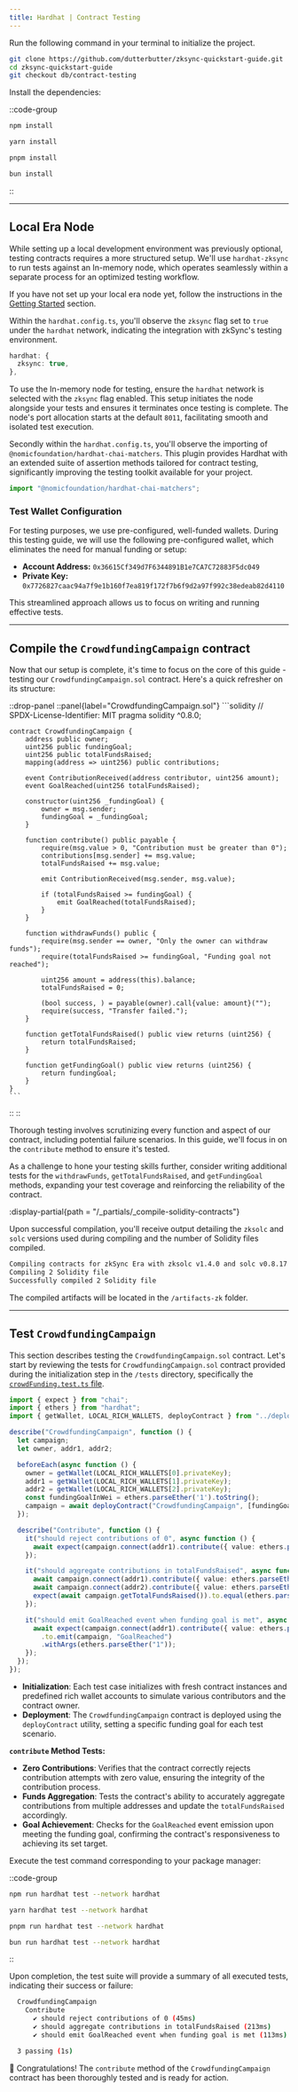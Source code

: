 ```yaml
---
title: Hardhat | Contract Testing
---
```

<!-- TODO: @dutterbutter determine best approach to leverate zksync cli for project
bootstrapping for this guide series. -->
Run the following command in your terminal to initialize the project.

  ```sh
  git clone https://github.com/dutterbutter/zksync-quickstart-guide.git
  cd zksync-quickstart-guide
  git checkout db/contract-testing
  ```

  Install the dependencies:

  ::code-group

  ```bash [npm]
  npm install
  ```

  ```bash [yarn]
  yarn install
  ```

  ```bash [pnpm]
  pnpm install
  ```

  ```bash [bun]
  bun install
  ```

  ::

---

## Local Era Node

While setting up a local development environment was previously optional, testing contracts requires
a more structured setup. We'll use `hardhat-zksync` to run tests against an In-memory node,
which operates seamlessly within a separate process for an optimized testing workflow.

If you have not set up your local era node yet, follow the instructions in the [Getting Started](/quick-start#setup-era-local-node-optional) section.

Within the `hardhat.config.ts`, you'll observe the `zksync` flag set to `true` under the
`hardhat` network, indicating the integration with zkSync's testing environment.

```ts
hardhat: {
  zksync: true,
},
```

To use the In-memory node for testing, ensure the `hardhat` network is selected with
the `zksync` flag enabled. This setup initiates the node alongside your tests and ensures
it terminates once testing is complete. The node's port allocation starts at the default
`8011`, facilitating smooth and isolated test execution.

Secondly within the `hardhat.config.ts`, you'll observe the importing of
`@nomicfoundation/hardhat-chai-matchers`. This plugin provides Hardhat with an extended
suite of assertion methods tailored for contract testing, significantly improving the testing
toolkit available for your project.

```typescript
import "@nomicfoundation/hardhat-chai-matchers";
```

### Test Wallet Configuration

For testing purposes, we use pre-configured, well-funded wallets. During this testing guide, we will use the following pre-configured wallet,
which eliminates the need for manual funding or setup:

- **Account Address:** `0x36615Cf349d7F6344891B1e7CA7C72883F5dc049`
- **Private Key:** `0x7726827caac94a7f9e1b160f7ea819f172f7b6f9d2a97f992c38edeab82d4110`

This streamlined approach allows us to focus on writing and running effective tests.

---

## Compile the `CrowdfundingCampaign` contract

Now that our setup is complete, it's time to focus on the core of this
guide - testing our `CrowdfundingCampaign.sol` contract. Here's a quick
refresher on its structure:

::drop-panel
  ::panel{label="CrowdfundingCampaign.sol"}
    ```solidity
    // SPDX-License-Identifier: MIT
    pragma solidity ^0.8.0;

    contract CrowdfundingCampaign {
        address public owner;
        uint256 public fundingGoal;
        uint256 public totalFundsRaised;
        mapping(address => uint256) public contributions;

        event ContributionReceived(address contributor, uint256 amount);
        event GoalReached(uint256 totalFundsRaised);

        constructor(uint256 _fundingGoal) {
            owner = msg.sender;
            fundingGoal = _fundingGoal;
        }

        function contribute() public payable {
            require(msg.value > 0, "Contribution must be greater than 0");
            contributions[msg.sender] += msg.value;
            totalFundsRaised += msg.value;

            emit ContributionReceived(msg.sender, msg.value);

            if (totalFundsRaised >= fundingGoal) {
                emit GoalReached(totalFundsRaised);
            }
        }

        function withdrawFunds() public {
            require(msg.sender == owner, "Only the owner can withdraw funds");
            require(totalFundsRaised >= fundingGoal, "Funding goal not reached");

            uint256 amount = address(this).balance;
            totalFundsRaised = 0;

            (bool success, ) = payable(owner).call{value: amount}("");
            require(success, "Transfer failed.");
        }

        function getTotalFundsRaised() public view returns (uint256) {
            return totalFundsRaised;
        }

        function getFundingGoal() public view returns (uint256) {
            return fundingGoal;
        }
    }
    ```
  ::
::

Thorough testing involves scrutinizing every function and aspect of our contract,
including potential failure scenarios. In this guide, we'll focus in on the `contribute`
method to ensure it's tested.

As a challenge to hone your testing skills further,
consider writing additional tests for the `withdrawFunds`, `getTotalFundsRaised`,
and `getFundingGoal` methods, expanding your test coverage and reinforcing the
reliability of the contract.

:display-partial{path = "/_partials/_compile-solidity-contracts"}

Upon successful compilation, you'll receive output detailing the
`zksolc` and `solc` versions used during compiling and the number
of Solidity files compiled.

```bash
Compiling contracts for zkSync Era with zksolc v1.4.0 and solc v0.8.17
Compiling 2 Solidity file
Successfully compiled 2 Solidity file
```

The compiled artifacts will be located in the `/artifacts-zk` folder.

---

## Test `CrowdfundingCampaign`

This section describes testing the `CrowdfundingCampaign.sol` contract. Let's
start by reviewing the tests for `CrowdfundingCampaign.sol` contract provided
during the initialization step in the `/tests` directory, specifically the
[`crowdFunding.test.ts` file](https://github.com/dutterbutter/zksync-quickstart-guide/blob/db/contract-testing/test/crowdFunding.test.ts).

```typescript
import { expect } from "chai";
import { ethers } from "hardhat";
import { getWallet, LOCAL_RICH_WALLETS, deployContract } from "../deploy/utils";

describe("CrowdfundingCampaign", function () {
  let campaign;
  let owner, addr1, addr2;

  beforeEach(async function () {
    owner = getWallet(LOCAL_RICH_WALLETS[0].privateKey);
    addr1 = getWallet(LOCAL_RICH_WALLETS[1].privateKey);
    addr2 = getWallet(LOCAL_RICH_WALLETS[2].privateKey);
    const fundingGoalInWei = ethers.parseEther('1').toString();
    campaign = await deployContract("CrowdfundingCampaign", [fundingGoalInWei], { wallet: owner, silent: true });
  });

  describe("Contribute", function () {
    it("should reject contributions of 0", async function () {
      await expect(campaign.connect(addr1).contribute({ value: ethers.parseEther("0") })).to.be.revertedWith("Contribution must be greater than 0");
    });

    it("should aggregate contributions in totalFundsRaised", async function () {
      await campaign.connect(addr1).contribute({ value: ethers.parseEther("0.5") });
      await campaign.connect(addr2).contribute({ value: ethers.parseEther("0.3") });
      expect(await campaign.getTotalFundsRaised()).to.equal(ethers.parseEther("0.8"));
    });

    it("should emit GoalReached event when funding goal is met", async function () {
      await expect(campaign.connect(addr1).contribute({ value: ethers.parseEther("1") }))
        .to.emit(campaign, "GoalReached")
        .withArgs(ethers.parseEther("1"));
    });
  });
});
```

- **Initialization**: Each test case initializes with fresh contract instances and predefined
rich wallet accounts to simulate various contributors and the contract owner.
- **Deployment**: The `CrowdfundingCampaign` contract is deployed using the `deployContract`
utility, setting a specific funding goal for each test scenario.

**`contribute` Method Tests:**

- **Zero Contributions**: Verifies that the contract correctly rejects contribution attempts with
zero value, ensuring the integrity of the contribution process.
- **Funds Aggregation**: Tests the contract's ability to accurately aggregate contributions from
multiple addresses and update the `totalFundsRaised` accordingly.
- **Goal Achievement**: Checks for the `GoalReached` event emission upon meeting the funding goal,
confirming the contract's responsiveness to achieving its set target.

Execute the test command corresponding to your package manager:

::code-group

```bash [npm]
npm run hardhat test --network hardhat
```

```bash [yarn]
yarn hardhat test --network hardhat
```

```bash [pnpm]
pnpm run hardhat test --network hardhat
```

```bash [bun]
bun run hardhat test --network hardhat
```

::

Upon completion, the test suite will provide a summary of all executed tests,
indicating their success or failure:

```bash
  CrowdfundingCampaign
    Contribute
      ✔ should reject contributions of 0 (45ms)
      ✔ should aggregate contributions in totalFundsRaised (213ms)
      ✔ should emit GoalReached event when funding goal is met (113ms)

  3 passing (1s)
```

🎉 Congratulations! The `contribute` method of the `CrowdfundingCampaign` contract
has been thoroughly tested and is ready for action.
